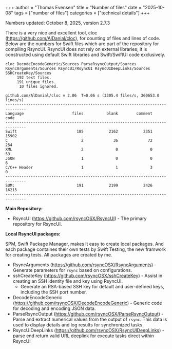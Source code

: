 +++
author = "Thomas Evensen"
title = "Number of files"
date = "2025-10-08"
tags = ["number of files"]
categories = ["technical details"]
+++

Numbers updated: October 8, 2025, version 2.7.3

There is a very nice and excellent tool, cloc (https://github.com/AlDanial/cloc), for counting of files and lines of code. Below are the numbers for Swift files which are part of the repository for compiling RsyncUI. RsyncUI does not rely on external libraries; it is constructed using default Swift libraries and Swift/SwiftUI code exclusively.

```
cloc DecodeEncodeGeneric/Sources ParseRsyncOutput/Sources RsyncArguments/Sources RsyncUI/RsyncUI RsyncUIDeepLinks/Sources SSHCreateKey/Sources
     192 text files.
     191 unique files.                                          
      10 files ignored.

github.com/AlDanial/cloc v 2.06  T=0.06 s (3305.4 files/s, 360653.0 lines/s)
-------------------------------------------------------------------------------
Language                     files          blank        comment           code
-------------------------------------------------------------------------------
Swift                          185           2162           2351          15902
C                                2             36             72            254
XML                              2              0              0             53
JSON                             1              0              0              6
C/C++ Header                     1              1              3              0
-------------------------------------------------------------------------------
SUM:                           191           2199           2426          16215
-------------------------------------------------------------------------------
```

**Main Repository:**

- RsyncUI (https://github.com/rsyncOSX/RsyncUI) - The primary repository for RsyncUI.

**Local RsyncUI packages:**

SPM, Swift Package Manager, makes it easy to create local packages. And each package containes their own tests by Swift Testing, the new framwork for creating tests. All packages are created by me.

- RsyncArguments (https://github.com/rsyncOSX/RsyncArguments) - Generate parameters for `rsync` based on configurations.
- sshCreateKey (https://github.com/rsyncOSX/sshCreateKey) - Assist in creating an SSH identity file and key using RsyncUI.
	- Generate an RSA-based SSH key for default and user-defined keys, including the SSH port number.
- DecodeEncodeGeneric (https://github.com/rsyncOSX/DecodeEncodeGeneric) - Generic code for decoding and encoding JSON data.
- ParseRsyncOutput (https://github.com/rsyncOSX/ParseRsyncOutput) - Parse and extract numerical values from the output of `rsync`. This data is used to display details and log results for synchronized tasks.
- RsyncUIDeepLinks (https://github.com/rsyncOSX/RsyncUIDeepLinks) - parse end return valid URL deeplink for execute tasks direct within RsyncUI
